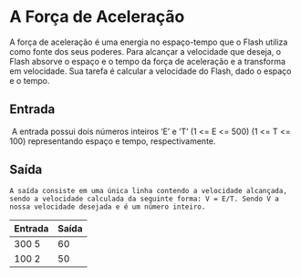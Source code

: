 # 							A Força de Aceleração 

A força de aceleração é uma energia no espaço-tempo que o Flash utiliza como fonte dos seus poderes. Para alcançar a velocidade que deseja, o Flash absorve o espaço e o tempo da força de aceleração e a transforma em velocidade. Sua tarefa é calcular a velocidade do Flash, dado o espaço e o tempo. 

## Entrada 

​	A entrada possui dois números inteiros ‘E’ e ‘T’ (1 <= E <= 500) (1 <= T <= 100) representando espaço e tempo, respectivamente.

## Saída

 	A saída consiste em uma única linha contendo a velocidade alcançada, sendo a velocidade calculada da seguinte forma: V = E/T. Sendo V a nossa velocidade desejada e é um número inteiro. 

| Entrada | Saída |
| ------- | ----- |
| 300 5   | 60    |
| 100 2   | 50    |
